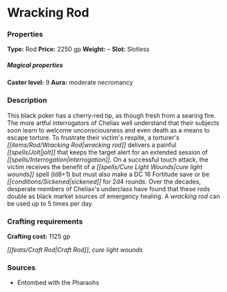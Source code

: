 ﻿---
Title: "Wracking Rod"
Type: "Rod"
Price: "2250 gp"
Weight: "–"
Slot: "Slotless"
Caster level: "9"
Aura: "moderate necromancy"
Description: |
  "This black poker has a cherry-red tip, as though fresh from a searing fire. The more artful interrogators of Cheliax well understand that their subjects soon learn to welcome unconsciousness and even death as a means to escape torture. To frustrate their victim's respite, a torturer's _wracking rod_ delivers a painful jolt that keeps the target alert for an extended session of interrogation. On a successful touch attack, the victim receives the benefit of a _cure light wounds_ spell (ld8+1) but must also make a DC 16 Fortitude save or be sickened for 2d4 rounds. Over the decades, desperate members of Cheliax's underclass have found that these rods double as black market sources of emergency healing. A _wracking rod_ can be used up to 5 times per day."
Crafting cost: "1125 gp"
Sources: "['Entombed with the Pharaohs']"
---

# Wracking Rod

### Properties

**Type:** Rod **Price:** 2250 gp **Weight:** – **Slot:** Slotless

##### Magical properties

**Caster level:** 9 **Aura:** moderate necromancy

### Description

This black poker has a cherry-red tip, as though fresh from a searing fire. The more artful interrogators of Cheliax well understand that their subjects soon learn to welcome unconsciousness and even death as a means to escape torture. To frustrate their victim's respite, a torturer's _[[items/Rod/Wracking Rod|wracking rod]]_ delivers a painful _[[spells/Jolt|jolt]]_ that keeps the target alert for an extended session of _[[spells/Interrogation|interrogation]]_. On a successful touch attack, the victim receives the benefit of a _[[spells/Cure Light Wounds|cure light wounds]]_ spell (ld8+1) but must also make a DC 16 Fortitude save or be _[[conditions/Sickened|sickened]]_ for 2d4 rounds. Over the decades, desperate members of Cheliax's underclass have found that these rods double as black market sources of emergency healing. A _wracking rod_ can be used up to 5 times per day.

### Crafting requirements

**Crafting cost:** 1125 gp

_[[feats/Craft Rod|Craft Rod]]_, _cure light wounds_

### Sources

* Entombed with the Pharaohs